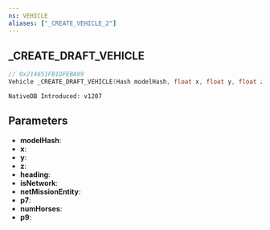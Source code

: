 ```yaml
---
ns: VEHICLE
aliases: ["_CREATE_VEHICLE_2"]
---
```

## _CREATE_DRAFT_VEHICLE

```c
// 0x214651FB1DFEBA89
Vehicle _CREATE_DRAFT_VEHICLE(Hash modelHash, float x, float y, float z, float heading, BOOL isNetwork, BOOL netMissionEntity, BOOL p7, int numHorses, BOOL p9);
```

```
NativeDB Introduced: v1207
```

## Parameters
* **modelHash**:
* **x**:
* **y**:
* **z**:
* **heading**:
* **isNetwork**:
* **netMissionEntity**:
* **p7**:
* **numHorses**:
* **p9**:
